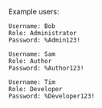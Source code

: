 Example users:

    Username: Bob
    Role: Administrator
    Password: %Admin123!

    Username: Sam
    Role: Author
    Password: %Author123!

    Username: Tim
    Role: Developer
    Password: %Developer123!
